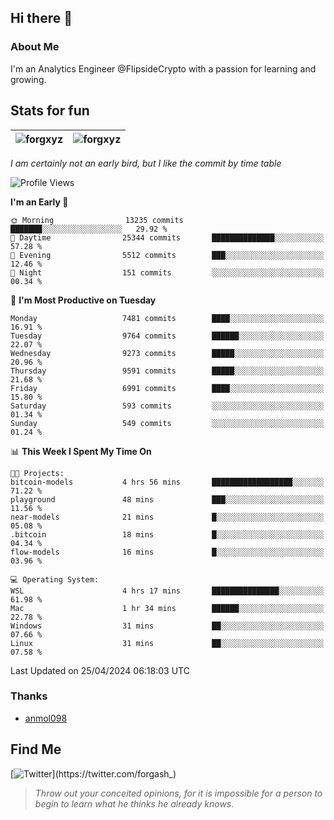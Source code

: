 ## Hi there 👋

### About Me

I'm an Analytics Engineer @FlipsideCrypto with a passion for learning and growing.
  
## Stats for fun

| <img align="center" src="https://github-readme-streak-stats.herokuapp.com/?user=forgxyz&theme=tokyonight" alt="forgxyz" /> | <img align="center" src="https://github-readme-stats.vercel.app/api?username=forgxyz&theme=tokyonight&show_icons=true" alt="forgxyz" /> |
| ------------- |------------- |

*I am certainly not an early bird, but I like the commit by time table*  

<!--START_SECTION:waka-->
![Profile Views](http://img.shields.io/badge/Profile%20Views-0-blue)

**I'm an Early 🐤** 

```text
🌞 Morning                13235 commits       ███████░░░░░░░░░░░░░░░░░░   29.92 % 
🌆 Daytime                25344 commits       ██████████████░░░░░░░░░░░   57.28 % 
🌃 Evening                5512 commits        ███░░░░░░░░░░░░░░░░░░░░░░   12.46 % 
🌙 Night                  151 commits         ░░░░░░░░░░░░░░░░░░░░░░░░░   00.34 % 
```
📅 **I'm Most Productive on Tuesday** 

```text
Monday                   7481 commits        ████░░░░░░░░░░░░░░░░░░░░░   16.91 % 
Tuesday                  9764 commits        ██████░░░░░░░░░░░░░░░░░░░   22.07 % 
Wednesday                9273 commits        █████░░░░░░░░░░░░░░░░░░░░   20.96 % 
Thursday                 9591 commits        █████░░░░░░░░░░░░░░░░░░░░   21.68 % 
Friday                   6991 commits        ████░░░░░░░░░░░░░░░░░░░░░   15.80 % 
Saturday                 593 commits         ░░░░░░░░░░░░░░░░░░░░░░░░░   01.34 % 
Sunday                   549 commits         ░░░░░░░░░░░░░░░░░░░░░░░░░   01.24 % 
```


📊 **This Week I Spent My Time On** 

```text
🐱‍💻 Projects: 
bitcoin-models           4 hrs 56 mins       ██████████████████░░░░░░░   71.22 % 
playground               48 mins             ███░░░░░░░░░░░░░░░░░░░░░░   11.56 % 
near-models              21 mins             █░░░░░░░░░░░░░░░░░░░░░░░░   05.08 % 
.bitcoin                 18 mins             █░░░░░░░░░░░░░░░░░░░░░░░░   04.34 % 
flow-models              16 mins             █░░░░░░░░░░░░░░░░░░░░░░░░   03.96 % 

💻 Operating System: 
WSL                      4 hrs 17 mins       ███████████████░░░░░░░░░░   61.98 % 
Mac                      1 hr 34 mins        ██████░░░░░░░░░░░░░░░░░░░   22.78 % 
Windows                  31 mins             ██░░░░░░░░░░░░░░░░░░░░░░░   07.66 % 
Linux                    31 mins             ██░░░░░░░░░░░░░░░░░░░░░░░   07.58 % 
```


 Last Updated on 25/04/2024 06:18:03 UTC
<!--END_SECTION:waka-->

### Thanks
 - [anmol098](https://github.com/anmol098/waka-readme-stats/)
  
## Find Me
[![Twitter](https://img.shields.io/twitter/url/https/twitter.com/forgash_.svg?style=social&label=Follow%20%40forgash_)](https://twitter.com/forgash_)


> *Throw out your conceited opinions, for it is impossible for a person to begin to learn what he thinks he already knows.* 

